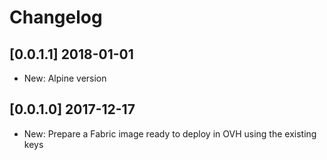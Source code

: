# Changelog


## [0.0.1.1] 2018-01-01

* New: Alpine version

## [0.0.1.0] 2017-12-17

* New: Prepare a Fabric image ready to deploy in OVH using the existing keys
